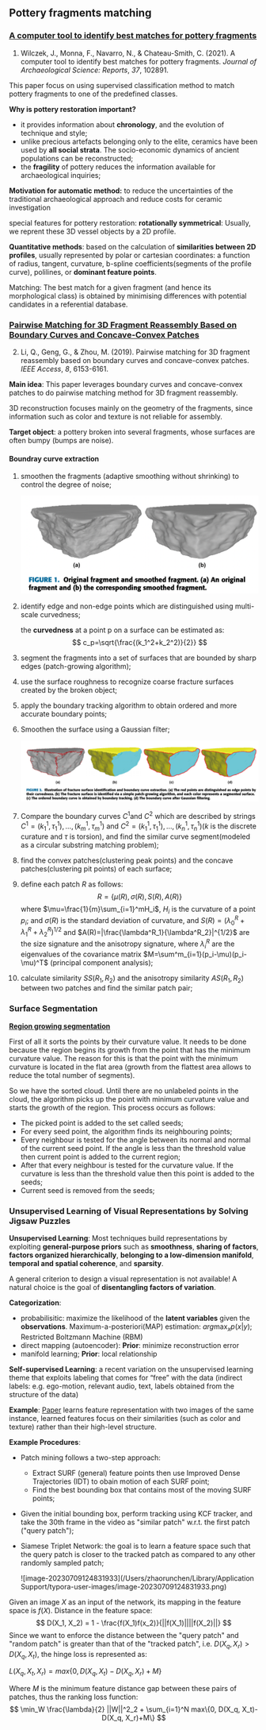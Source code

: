 ## Pottery fragments matching

### [A computer tool to identify best matches for pottery fragments](https://www.sciencedirect.com/science/article/pii/S2352409X21001036?casa_token=nx0dgvIKgjEAAAAA:3IEBrs9BrPd0zi9GD2ShD8VTkyzt6GiOY4G7FBaMrdSHaXHcbLaeH50mOHVl9_ywh9C9A5uSnHQ)

1. Wilczek, J., Monna, F., Navarro, N., & Chateau-Smith, C. (2021). A computer tool to identify best matches for pottery fragments. *Journal of Archaeological Science: Reports*, *37*, 102891.

This paper focus on using supervised classification method to match pottery fragments to one of the predefined classes.

**Why is pottery restoration important?**

+ it provides information about **chronology**, and the evolution of technique and style;
+ unlike precious artefacts belonging only to the elite, ceramics have been used by **all social strata**. The socio-economic dynamics of ancient populations can be reconstructed;
+ the **fragility** of pottery reduces the information available for archaeological inquiries;

**Motivation for automatic method:** to reduce the uncertainties of the traditional archaeological approach and reduce costs for ceramic investigation

special features for pottery restoration: **rotationally symmetrical**: Usually, we reprent these 3D vessel objects by a 2D profile.

**Quantitative methods**: based on the calculation of **similarities between 2D profiles**, usually represented by polar or cartesian coordinates: a function of radius, tangent, curvature, b-spline coefficients(segments of the profile curve), polilines, or **dominant feature points**.

Matching: The best match for a given fragment (and hence its morphological class) is obtained by minimising differences with potential candidates in a referential database.



### [Pairwise Matching for 3D Fragment Reassembly Based on Boundary Curves and Concave-Convex Patches](https://ieeexplore.ieee.org/abstract/document/8938803/)

2. Li, Q., Geng, G., & Zhou, M. (2019). Pairwise matching for 3D fragment reassembly based on boundary curves and concave-convex patches. *IEEE Access*, *8*, 6153-6161.

**Main idea**: This paper leverages boundary curves and concave-convex patches to do pairwise matching method for 3D fragment reassembly.

3D reconstruction focuses mainly on the geometry of the fragments, since information such as color and texture is not reliable for assembly.

**Target object**: a pottery broken into several fragments, whose surfaces are often bumpy (bumps are noise).

#### Boundray curve extraction

1. smoothen the fragments (adaptive smoothing without shrinking) to control the degree of noise;

   ![image-20230515170953479](https://raw.githubusercontent.com/BillChan226/Notebook/main/image/image-20230515170953479.png)



2. identify edge and non-edge points which are distinguished using multi-scale curvedness;

   the **curvedness** at a point p on a surface can be estimated as:
   $$
   c_p=\sqrt{\frac{(k_1^2+k_2^2)}{2}}
   $$

3. segment the fragments into a set of surfaces that are bounded by sharp edges (patch-growing algorithm);

4. use the surface roughness to recognize coarse fracture surfaces created by the broken object;

5. apply the boundary tracking algorithm to obtain ordered and more accurate boundary points;

6. Smoothen the surface using a Gaussian filter;

   ![image-20230515203913158](https://raw.githubusercontent.com/BillChan226/Notebook/main/image/image-20230515203913158.png)

7. Compare the boundary curves $C^1$and $C^2$ which are described by strings $C^1={(k_1^1, \tau^1_1),\dots, (k_m^1, \tau^1_m)}$ and $C^2={(k_1^1, \tau^1_1),\dots, (k_n^1, \tau^1_n)}$($k$ is the discrete curature and $\tau$ is torsion), and find the similar curve segment(modeled as a circular substring matching problem);

8. find the convex patches(clustering peak points) and the concave patches(clustering pit points) of each surface;

9. define each patch $R$ as follows:
   $$
   R=\{\mu(R), \sigma(R), S(R), A(R)\}
   $$
   where $\mu=\frac{1}{m}\sum_{i=1}^mH_i$, $H_i$ is the curvature of a point $p_i$; and $\sigma(R)$ is the standard deviation of curvature, and $S(R)=(\lambda_0^R+\lambda_1^R+\lambda_2^R)^{1/2}$ and $A(R)=|\frac{\lambda^R_1}{\lambda^R_2}|^{1/2}$ are the size signature and the anisotropy signature, where $\lambda_i^R$ are the eigenvalues of the covariance matrix $M=\sum^m_{i=1}(p_i-\mu)(p_i-\mu)^T$ (principal component analysis);

10. calculate similarity $SS(R_1, R_2)$ and the anisotropy similarity $AS(R_1, R_2)$ between two patches and find the similar patch pair;

### Surface Segmentation

**[Region growing segmentation](https://pcl.readthedocs.io/projects/tutorials/en/latest/region_growing_segmentation.html)**

First of all it sorts the points by their curvature value. It needs to be done because the region begins its growth from the point that has the minimum curvature value. The reason for this is that the point with the minimum curvature is located in the flat area (growth from the flattest area allows to reduce the total number of segments).

So we have the sorted cloud. Until there are no unlabeled points in the cloud, the algorithm picks up the point with minimum curvature value and starts the growth of the region. This process occurs as follows:

- The picked point is added to the set called seeds;
- For every seed point, the algorithm finds its neighbouring points;
- Every neighbour is tested for the angle between its normal and normal of the current seed point. If the angle is less than the threshold value then current point is added to the current region;
- After that every neighbour is tested for the curvature value. If the curvature is less than the threshold value then this point is added to the seeds;
- Current seed is removed from the seeds;



### Unsupervised Learning of Visual Representations by Solving Jigsaw Puzzles

**Unsupervised Learning**: Most techniques build representations by exploiting **general-purpose priors** such as **smoothness**, **sharing of factors**, **factors organized hierarchically**, **belonging to a low-dimension manifold**, **temporal and spatial coherence**, and **sparsity**.

A general criterion to design a visual representation is not available! A natural choice is the goal of **disentangling factors of variation**.

**Categorization**:

+ probabilisitic: maximize the likelihood of the **latent variables** given the **observations**. Maximum-a-posteriori(MAP) estimation: $arg\max_x p(x|y)$; Restricted Boltzmann Machine (RBM)
+ direct mapping (autoencoder): **Prior**: minimize reconstruction error
+ manifold learning; **Prior**: local relationship



**Self-supervised Learning**: a recent variation on the unsupervised learning theme that exploits labeling that comes for “free” with the data (indirect labels: e.g. ego-motion, relevant audio, text, labels obtained from the structure of the data)

**Example**: [Paper](https://openaccess.thecvf.com/content_iccv_2015/html/Wang_Unsupervised_Learning_of_ICCV_2015_paper.html) learns feature representation with two images of the same instance, learned features focus on their similarities (such as color and texture) rather than their high-level structure.

**Example Procedures**:

+ Patch mining follows a two-step approach:

  + Extract SURF (general) feature points then use Improved Dense Trajectories (IDT) to obain motion of each SURF point; 
  + Find the best bounding box that contains most of the moving SURF points;

+ Given the initial bounding box, perform tracking using KCF tracker, and take the 30th frame in the video as "similar patch" w.r.t. the first patch ("query patch");

+ Siamese Triplet Network: the goal is to learn a feature space such that the query patch is closer to the tracked patch as compared to any other randomly sampled patch;

  ![image-20230709124831933](/Users/zhaorunchen/Library/Application Support/typora-user-images/image-20230709124831933.png)

Given an image $X$ as an input of the network, its mapping in the feature space is $f(X)$. Distance in the feature space: 
$$
D(X_1, X_2) = 1 - \frac{f(X_1)f(x_2)}{||f(X_1)||||f(X_2)||}
$$
Since we want to enforce the distance between the "query patch" and "random patch" is greater than that of the "tracked patch", i.e. $D(X_q, X_r) > D(X_q, X_t)$, the hinge loss is represented as:

$L(X_q, X_t, X_r) = max\{0, D(X_q, X_t)-D(X_q, X_r)+M\}$

Where $M$ is the minimum feature distance gap between these pairs of patches, thus the ranking loss function:
$$
\min_W \frac{\lambda}{2} ||W||^2_2 + \sum_{i=1}^N max\{0, D(X_q, X_t)-D(X_q, X_r)+M\}
$$














